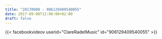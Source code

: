 ```yaml
---
title: "20170908 - 906129409540055"
date: 2017-09-08T12:00:00+02:00
draft: false
---
```


{{< facebookvideov userid="ClareRadelMusic" id="906129409540055" >}}